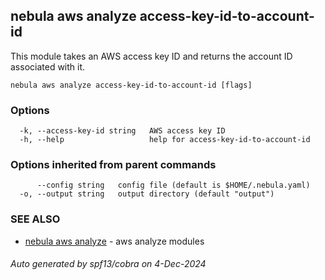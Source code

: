## nebula aws analyze access-key-id-to-account-id

This module takes an AWS access key ID and returns the account ID associated with it.

```
nebula aws analyze access-key-id-to-account-id [flags]
```

### Options

```
  -k, --access-key-id string   AWS access key ID
  -h, --help                   help for access-key-id-to-account-id
```

### Options inherited from parent commands

```
      --config string   config file (default is $HOME/.nebula.yaml)
  -o, --output string   output directory (default "output")
```

### SEE ALSO

* [nebula aws analyze](nebula_aws_analyze.md)	 - aws analyze modules

###### Auto generated by spf13/cobra on 4-Dec-2024
